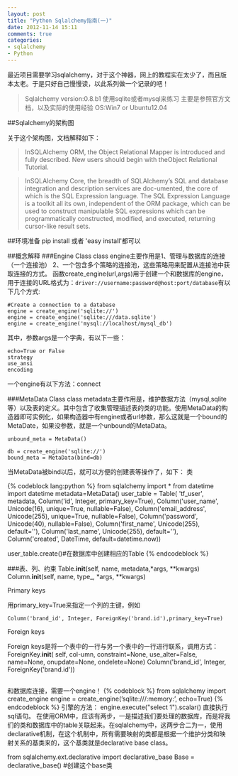 ```yaml
---
layout: post
title: "Python Sqlalchemy指南(一)"
date: 2012-11-14 15:11
comments: true
categories: 
- sqlalchemy
- Python
---
```


最近项目需要学习sqlalchemy，对于这个神器，网上的教程实在太少了，而且版本太老。于是只好自己慢慢读，以此系列做一个记录的吧！

>Sqlalchemy version:0.8.b1
>使用sqlite或者mysql来练习
>主要是参照官方文档，以及实际的使用经验
>OS:Win7 or Ubuntu12.04

<!--more-->
##Sqlalchemy的架构图

关于这个架构图，文档解释如下：
>InSQLAlchemy ORM, the Object Relational Mapper is introduced and fully described. New users should begin with theObject Relational Tutorial.

>InSQLAlchemy Core, the breadth of SQLAlchemy’s SQL and database integration and description services are doc-umented, the core of which is the SQL Expression language. The SQL Expression Language is a toolkit all its own, independent of the ORM package, which can be used to construct manipulable SQL expressions which can be programmatically constructed, modified, and executed, returning cursor-like result sets.

##环境准备
pip install 或者 'easy install'都可以



##概念解释
###Engine Class
class engine主要作用是1、管理与数据库的连接（一个连接池） 2、一个包含多个策略的连接池，这些策略用来配置从连接池中获取连接的方式。
函数create_engine(url,args)用于创建一个和数据库的engine，用于连接的URL格式为：`driver://username:password@host:port/database`有以下几个方式:

    #Create a connection to a database
    engine = create_engine('sqlite://')
    engine = create_engine('sqlite:///data.sqlite')
    engine = create_engine('mysql://localhost/mysql_db')

其中，参数args是一个字典，有以下一些：

    echo=True or False
    strategy
    use_ansi
    encoding

一个engine有以下方法：connect

###MetaData Class
class metadata主要作用是，维护数据方法（mysql,sqlite等）以及表的定义。其中包含了收集管理描述表的类的功能。使用MetaData的构造器即可实例化，如果构造器中有engine或者url参数，那么这就是一个bound的MetaDate，如果没参数，就是一个unbound的MetaData。

    unbound_meta = MetaData()

    db = create_engine('sqlite://')
    bound_meta = MetaData(bind=db)

当MetaData被bind以后，就可以方便的创建表等操作了，如下：
类

{% codeblock lang:python %}
from sqlalchemy import *
from datetime import datetime
metadata=MetaData()
user_table = Table(
    'tf_user', metadata,
    Column('id', Integer, primary_key=True),
    Column('user_name', Unicode(16), unique=True, nullable=False),
    Column('email_address', Unicode(255), unique=True, nullable=False),
    Column('password', Unicode(40), nullable=False),
    Column('first_name', Unicode(255), default=''),
    Column('last_name', Unicode(255), default=''),
    Column('created', DateTime, default=datetime.now))

user_table.create()#在数据库中创建相应的Table
{% endcodeblock %}

###表、列、约束
Table.__init__(self, name, metadata,*args, **kwargs)
Column.__init__(self, name, type_, *args, **kwargs)

Primary keys

用primary_key=True来指定一个列的主键，例如

    Column('brand_id', Integer, ForeignKey('brand.id'),primary_key=True)

Foreign keys

Foreign keys是将一个表中的一行与另一个表中的一行进行联系，调用方式：
ForeignKey.__init__( self, col-umn, constraint=None, use_alter=False, name=None, onupdate=None, ondelete=None)
Column('brand_id', Integer, ForeignKey('brand.id'))




##
和数据库连接，需要一个engine！
{% codeblock %}
from sqlalchemy import create_engine
engine = create_engine(’sqlite:///:memory:’, echo=True)
{% endcodeblock %}
引擎的方法：
engine.execute("select 1").scalar() 直接执行sql语句。
在使用ORM中，应该有两步，一是描述我们要处理的数据库，而是将我们的类和数据库中的table关联起来。在sqlalchemy中，这两步合二为一，使用declarative机制，在这个机制中，所有需要映射的类都是根据一个维护分类和映射关系的基类来的，这个基类就是declarative base class。

from sqlalchemy.ext.declarative import declarative_base
Base = declarative_base() #创建这个base类






